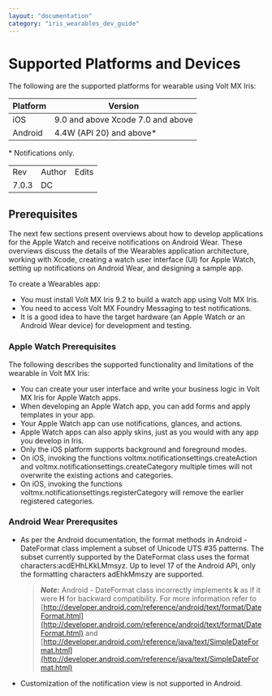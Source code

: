 ```yaml
---
layout: "documentation"
category: "iris_wearables_dev_guide"
---
```

                            


Supported Platforms and Devices
===============================

The following are the supported platforms for wearable using Volt MX Iris:

  
| Platform | Version |
| --- | --- |
| iOS | 9.0 and above Xcode 7.0 and above |
| Android | 4.4W (API 20) and above\* |

\* Notifications only.

<table style="margin-left: 0;margin-right: auto;" data-mc-conditions="Default.HTML5 Only"><colgroup><col style="width: 37px;"> <col> <col></colgroup><tbody><tr><td>Rev</td><td>Author</td><td>Edits</td></tr><tr><td>7.0.3</td><td>DC</td><td>&nbsp;</td></tr></tbody></table>

Prerequisites
-------------

The next few sections present overviews about how to develop applications for the Apple Watch and receive notifications on Android Wear. These overviews discuss the details of the Wearables application architecture, working with Xcode, creating a watch user interface (UI) for Apple Watch, setting up notifications on Android Wear, and designing a sample app.

To create a Wearables app:

*   You must install Volt MX Iris 9.2 to build a watch app using Volt MX Iris.
*   You need to access Volt MX Foundry Messaging to test notifications.
*   It is a good idea to have the target hardware (an Apple Watch or an Android Wear device) for development and testing.

### Apple Watch Prerequisites

The following describes the supported functionality and limitations of the wearable in Volt MX Iris:

*   You can create your user interface and write your business logic in Volt MX Iris for Apple Watch apps.
*   When developing an Apple Watch app, you can add forms and apply templates in your app.
*   Your Apple Watch app can use notifications, glances, and actions.
*   Apple Watch apps can also apply skins, just as you would with any app you develop in Iris.
*   Only the iOS platform supports background and foreground modes.
*   On iOS, invoking the functions voltmx.notificationsettings.createAction and voltmx.notificationsettings.createCategory multiple times will not overwrite the existing actions and categories.
*   On iOS, invoking the functions voltmx.notificationsettings.registerCategory will remove the earlier registered categories.

### Android Wear Prerequsites

*   As per the Android documentation, the format methods in Android - DateFormat class implement a subset of Unicode UTS #35 patterns. The subset currently supported by the DateFormat class uses the format characters:acdEHhLKkLMmsyz. Up to level 17 of the Android API, only the formatting characters adEhkMmszy are supported.
    
    > **_Note:_** Android - DateFormat class incorrectly implements **k** as if it were **H** for backward compatibility. For more information refer to [http://developer.android.com/reference/android/text/format/DateFormat.html](http://developer.android.com/reference/android/text/format/DateFormat.html) and [http://developer.android.com/reference/java/text/SimpleDateFormat.html](http://developer.android.com/reference/java/text/SimpleDateFormat.html)
    
*   Customization of the notification view is not supported in Android.

